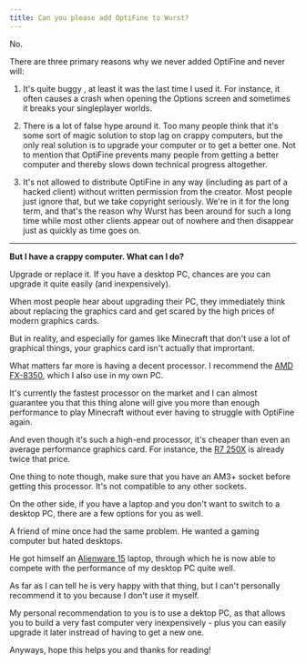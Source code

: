```yaml
---
title: Can you please add OptiFine to Wurst?
---
```

<span class="leader">No.</span>

There are three primary reasons why we never added OptiFine and never will:

1. It's quite buggy , at least it was the last time I used it. For instance, it often causes a crash when opening the Options screen and sometimes it breaks your singleplayer worlds.

2. There is a lot of false hype around it. Too many people think that it's some sort of magic solution to stop lag on crappy computers, but the only real solution is to upgrade your computer or to get a better one. Not to mention that OptiFine prevents many people from getting a better computer and thereby slows down technical progress altogether.

3. It's not allowed to distribute OptiFine in any way (including as part of a hacked client) without written permission from the creator. Most people just ignore that, but we take copyright seriously.﻿ We're in it for the long term, and that's the reason why Wurst has been around for such a long time while most other clients appear out of nowhere and then disappear just as quickly as time goes on.

---
**But I have a crappy computer. What can I do?**

Upgrade or replace it. If you have a desktop PC, chances are you can upgrade it quite easily (and inexpensively).

When most people hear about upgrading their PC, they immediately think about replacing the graphics card and get scared by the high prices of modern graphics cards.

But in reality, and especially for games like Minecraft that don't use a lot of graphical things, your graphics card isn't actually that imprortant.

What matters far more is having a decent processor. I recommend the <a href="http://amzn.to/29FbOAZ" target="_blank">AMD FX-8350</a>, which I also use in my own PC.

It's currently the fastest processor on the market and I can almost guarantee you that this thing alone will give you more than enough performance to play Minecraft without ever having to struggle with OptiFine again.

And even though it's such a high-end processor, it's cheaper than even an average performance graphics card. For instance, the <a href="http://amzn.to/29JVcHV" target="_blank">R7 250X</a> is already twice that price.

One thing to note though, make sure that you have an AM3+ socket before getting this processor. It's not compatible to any other sockets.

On the other side, if you have a laptop and you don't want to switch to a desktop PC, there are a few options for you as well.

A friend of mine once had the same problem. He wanted a gaming computer but hated desktops.

He got himself an [Alienware 15](http://amzn.to/29Vx9pz) laptop, through which he is now able to compete with the performance of my desktop PC quite well.

As far as I can tell he is very happy with that thing, but I can't personally recommend it to you because I don't use it myself.

My personal recommendation to you is to use a dektop PC, as that allows you to build a very fast computer very inexpensively - plus you can easily upgrade it later instread of having to get a new one.

Anyways, hope this helps you and thanks for reading!
